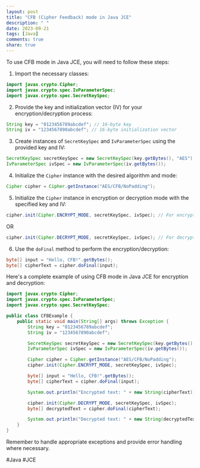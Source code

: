 ```yaml
---
layout: post
title: "CFB (Cipher Feedback) mode in Java JCE"
description: " "
date: 2023-09-21
tags: [Java]
comments: true
share: true
---
```


To use CFB mode in Java JCE, you will need to follow these steps:

1. Import the necessary classes:
```java
import javax.crypto.Cipher;
import javax.crypto.spec.IvParameterSpec;
import javax.crypto.spec.SecretKeySpec;
```

2. Provide the key and initialization vector (IV) for your encryption/decryption process:
```java
String key = "0123456789abcdef"; // 16-byte key
String iv = "1234567890abcdef"; // 16-byte initialization vector
```

3. Create instances of `SecretKeySpec` and `IvParameterSpec` using the provided key and IV:
```java
SecretKeySpec secretKeySpec = new SecretKeySpec(key.getBytes(), "AES");
IvParameterSpec ivSpec = new IvParameterSpec(iv.getBytes());
```

4. Initialize the `Cipher` instance with the desired algorithm and mode:
```java
Cipher cipher = Cipher.getInstance("AES/CFB/NoPadding");
```

5. Initialize the `Cipher` instance in encryption or decryption mode with the specified key and IV:
```java
cipher.init(Cipher.ENCRYPT_MODE, secretKeySpec, ivSpec); // For encryption
```
OR
```java
cipher.init(Cipher.DECRYPT_MODE, secretKeySpec, ivSpec); // For decryption
```

6. Use the `doFinal` method to perform the encryption/decryption:
```java
byte[] input = "Hello, CFB!".getBytes();
byte[] cipherText = cipher.doFinal(input);
```

Here's a complete example of using CFB mode in Java JCE for encryption and decryption:

```java
import javax.crypto.Cipher;
import javax.crypto.spec.IvParameterSpec;
import javax.crypto.spec.SecretKeySpec;

public class CFBExample {
    public static void main(String[] args) throws Exception {
        String key = "0123456789abcdef";
        String iv = "1234567890abcdef";

        SecretKeySpec secretKeySpec = new SecretKeySpec(key.getBytes(), "AES");
        IvParameterSpec ivSpec = new IvParameterSpec(iv.getBytes());

        Cipher cipher = Cipher.getInstance("AES/CFB/NoPadding");
        cipher.init(Cipher.ENCRYPT_MODE, secretKeySpec, ivSpec);

        byte[] input = "Hello, CFB!".getBytes();
        byte[] cipherText = cipher.doFinal(input);

        System.out.println("Encrypted text: " + new String(cipherText));

        cipher.init(Cipher.DECRYPT_MODE, secretKeySpec, ivSpec);
        byte[] decryptedText = cipher.doFinal(cipherText);

        System.out.println("Decrypted text: " + new String(decryptedText));
    }
}
```

Remember to handle appropriate exceptions and provide error handling where necessary.

#Java #JCE